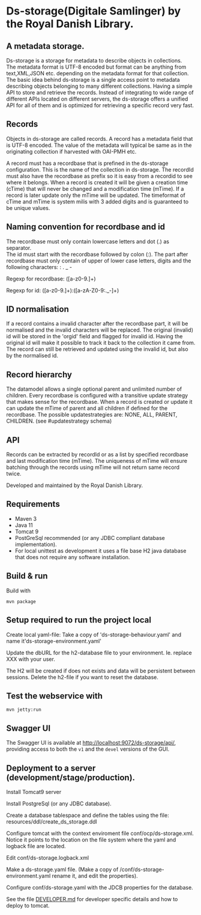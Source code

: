 # Ds-storage(Digitale Samlinger) by the Royal Danish Library. 
    
      
## A metadata storage.
Ds-storage is a storage for metadata to describe objects in collections.  
The metadata format is UTF-8 encoded but format can be anything from text,XML,JSON etc. depending on the metadata format for that collection.
The basic idea behind ds-storage is a single access point to metadata describing objects belonging to many different collections. Having a simple API to 
store and retrieve the records. Instead of integrating to wide range of different APIs located on different servers, the ds-storage offers
a unified API for all of them and is optimized for retrieving a specific record very fast. 
    
## Records
Objects in ds-storage are called records. A record has a metadata field that is UTF-8 encoded. The value of the metadata will typical be same as
in the originating collection if harvested with OAI-PMH etc. 
        
A record must has a recordbase that is prefined in the ds-storage configuration. This is the name of the collection in ds-storage.
The recordId must also have the recordbase as prefix so it is easy from a recordid to see where it belongs.
When a record is created it will be given a creation time (cTime) that will never be changed and a modification time (mTime). If a
record is later update only the mTime will be updated. The timeformat of cTime and mTime is system milis with 3 added digits and is
guaranteed to be unique values.                      
    
## Naming convention for recordbase and id
The recordbase must only contain lowercase letters and dot (.) as separator.     
The id must start with the recordbase followed by colon (:). The part after recordbase must only contain of upper of lower case letters, digits and
the following characters:  : . _ -
        
Regexp for recordbase: ([a-z0-9.]+)
    
Regexp for id: ([a-z0-9.]+):([a-zA-Z0-9:._-]+)
    
## ID normalisation                     
If a record contains a invalid character after the recordbase part, it will be normalised and the invalid characters will be replaced.
The original (invalid) id will be stored in the 'orgid' field and flagged for invalid id. Having the original id will make it possible
to track it back to the collection it came from. The record can still be retrieved and updated using the invalid id, but also by the normalised id.                      
                                          
## Record hierarchy                 
The datamodel allows a single optional parent and unlimited number of children. Every recordbase is configured with a transitive 
update strategy that makes sense for the recordbase. When a record is created or update it can update the mTime of parent and all children
if defined for the recordbase. The possible updatestrategies are: NONE, ALL, PARENT, CHILDREN.  (see #updatestrategy schema)
        
## API   
Records can be extracted by recordId or as a list by specified recordbase and last modification time (mTime). The uniqueness of mTime
will ensure batching through the records using mTime will not return same record twice.  
    
         
Developed and maintained by the Royal Danish Library.

## Requirements

* Maven 3                                  
* Java 11
* Tomcat 9
* PostGreSql recommended (or any JDBC compliant database implementation). 
* For local unittest as development it uses a file base H2 java database that does not require any software installation.

## Build & run

Build with
``` 
mvn package
```

## Setup required to run the project local 
Create local yaml-file: Take a copy of 'ds-storage-behaviour.yaml'  and name it'ds-storage-environment.yaml'

Update the dbURL for the h2-database file to your environment. Ie. replace XXX with your user.

The H2 will be created if does not exists and data will be persistent between sessions. Delete the h2-file if you want to reset the database.


## Test the webservice with
```
mvn jetty:run
```
## Swagger UI
The Swagger UI is available at <http://localhost:9072/ds-storage/api/>, providing access to both the `v1` and the 
`devel` versions of the GUI. 


## Deployment to a server (development/stage/production).
Install Tomcat9 server 

Install PostgreSql (or any JDBC database).

Create a database tablespace and define the tables using the file: resources/ddl/create_ds_storage.ddl

Configure tomcat with the context enviroment file conf/ocp/ds-storage.xml. Notice it points to the location on the file system where the yaml and logback file are located.

Edit  conf/ds-storage.logback.xml

Make a ds-storage.yaml file. (Make a copy of /conf/ds-storage-environment.yaml rename it, and edit the properties). 

Configure conf/ds-storage.yaml with the JDCB properties for the database. 


See the file [DEVELOPER.md](DEVELOPER.md) for developer specific details and how to deploy to tomcat.
